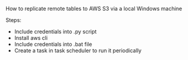 How to replicate remote tables to AWS S3 via a local Windows machine

Steps:
- Include credentials into .py script
- Install aws cli
- Include credentials into .bat file
- Create a task in task scheduler to run it periodically
